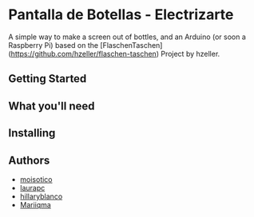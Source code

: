 # Pantalla de Botellas - Electrizarte
A simple way to make a screen out of bottles, and an Arduino (or soon a Raspberry Pi) based on the [FlaschenTaschen] (https://github.com/hzeller/flaschen-taschen) Project by hzeller.

## Getting Started


## What you'll need 


## Installing 


## Authors
* [moisotico](https://github.com/moisotico) 
* [laurapc](https://github.com/laurapc)
* [hillaryblanco](https://github.com/hillaryblanco)
* [Mariiqma](https://github.com/mariiqma)

